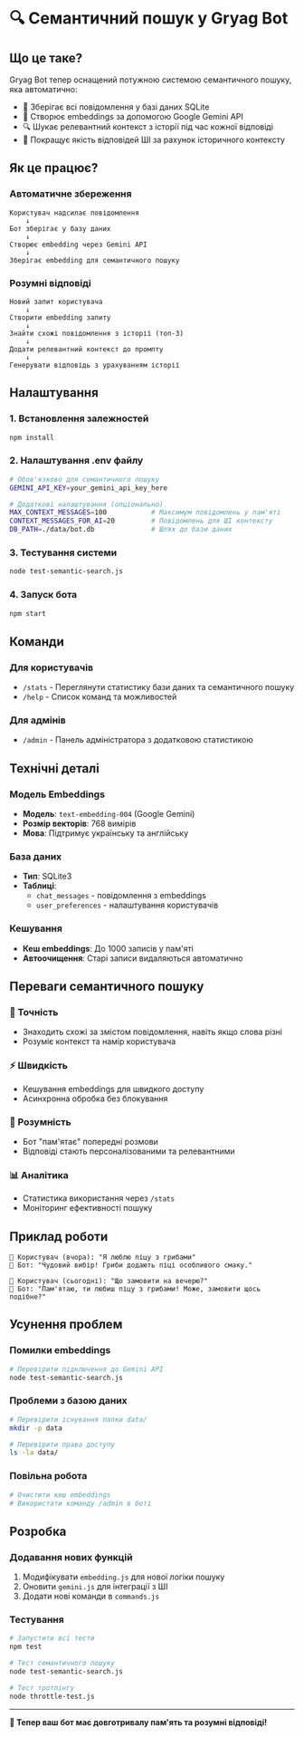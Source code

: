 # 🔍 Семантичний пошук у Gryag Bot

## Що це таке?

Gryag Bot тепер оснащений потужною системою семантичного пошуку, яка автоматично:
- 📝 Зберігає всі повідомлення у базі даних SQLite
- 🧠 Створює embeddings за допомогою Google Gemini API
- 🔍 Шукає релевантний контекст з історії під час кожної відповіді
- 💬 Покращує якість відповідей ШІ за рахунок історичного контексту

## Як це працює?

### Автоматичне збереження
```
Користувач надсилає повідомлення
    ↓
Бот зберігає у базу даних
    ↓
Створює embedding через Gemini API
    ↓
Зберігає embedding для семантичного пошуку
```

### Розумні відповіді
```
Новий запит користувача
    ↓
Створити embedding запиту
    ↓
Знайти схожі повідомлення з історії (топ-3)
    ↓
Додати релевантний контекст до промпту
    ↓
Генерувати відповідь з урахуванням історії
```

## Налаштування

### 1. Встановлення залежностей
```bash
npm install
```

### 2. Налаштування .env файлу
```bash
# Обов'язково для семантичного пошуку
GEMINI_API_KEY=your_gemini_api_key_here

# Додаткові налаштування (опціонально)
MAX_CONTEXT_MESSAGES=100           # Максимум повідомлень у пам'яті
CONTEXT_MESSAGES_FOR_AI=20         # Повідомлень для ШІ контексту
DB_PATH=./data/bot.db              # Шлях до бази даних
```

### 3. Тестування системи
```bash
node test-semantic-search.js
```

### 4. Запуск бота
```bash
npm start
```

## Команди

### Для користувачів
- `/stats` - Переглянути статистику бази даних та семантичного пошуку
- `/help` - Список команд та можливостей

### Для адмінів
- `/admin` - Панель адміністратора з додатковою статистикою

## Технічні деталі

### Модель Embeddings
- **Модель**: `text-embedding-004` (Google Gemini)
- **Розмір векторів**: 768 вимірів
- **Мова**: Підтримує українську та англійську

### База даних
- **Тип**: SQLite3
- **Таблиці**:
  - `chat_messages` - повідомлення з embeddings
  - `user_preferences` - налаштування користувачів

### Кешування
- **Кеш embeddings**: До 1000 записів у пам'яті
- **Автоочищення**: Старі записи видаляються автоматично

## Переваги семантичного пошуку

### 🎯 Точність
- Знаходить схожі за змістом повідомлення, навіть якщо слова різні
- Розуміє контекст та намір користувача

### ⚡ Швидкість
- Кешування embeddings для швидкого доступу
- Асинхронна обробка без блокування

### 🧠 Розумність
- Бот "пам'ятає" попередні розмови
- Відповіді стають персоналізованими та релевантними

### 📊 Аналітика
- Статистика використання через `/stats`
- Моніторинг ефективності пошуку

## Приклад роботи

```
👤 Користувач (вчора): "Я люблю піцу з грибами"
🤖 Бот: "Чудовий вибір! Гриби додають піці особливого смаку."

👤 Користувач (сьогодні): "Що замовити на вечерю?"
🤖 Бот: "Пам'ятаю, ти любиш піцу з грибами! Може, замовити щось подібне?"
```

## Усунення проблем

### Помилки embeddings
```bash
# Перевірити підключення до Gemini API
node test-semantic-search.js
```

### Проблеми з базою даних
```bash
# Перевірити існування папки data/
mkdir -p data

# Перевірити права доступу
ls -la data/
```

### Повільна робота
```bash
# Очистити кеш embeddings
# Використати команду /admin в боті
```

## Розробка

### Додавання нових функцій
1. Модифікувати `embedding.js` для нової логіки пошуку
2. Оновити `gemini.js` для інтеграції з ШІ
3. Додати нові команди в `commands.js`

### Тестування
```bash
# Запустити всі тести
npm test

# Тест семантичного пошуку
node test-semantic-search.js

# Тест тротлінгу
node throttle-test.js
```

---

**🎉 Тепер ваш бот має довготривалу пам'ять та розумні відповіді!**
